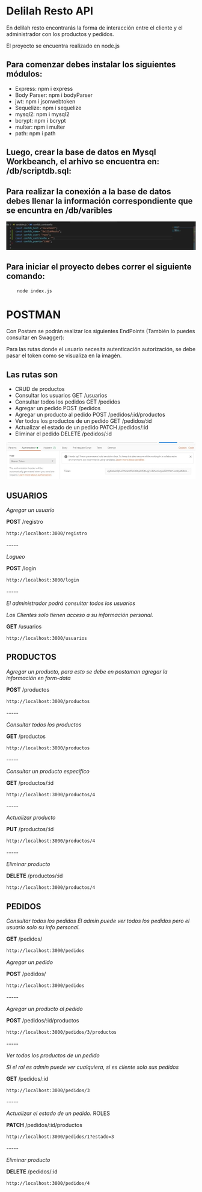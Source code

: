 # Delilah Resto API

En delilah resto encontrarás la forma de interacción entre el cliente y el administrador con los productos y pedidos.

El proyecto se encuentra realizado en node.js

## Para comenzar debes instalar los siguientes módulos:
* Express: npm i express
* Body Parser: npm i bodyParser
* jwt: npm i jsonwebtoken
* Sequelize: npm i sequelize
* mysql2: npm i mysql2
* bcrypt: npm i bcrypt
* multer: npm i multer
* path: npm i path

## Luego, crear la base de datos en Mysql Workbeanch, el arhivo se encuentra en: /db/scriptdb.sql:


##  Para realizar la conexión a la base de datos debes llenar la información correspondiente que se encuntra en /db/varibles

![](/imagenes/Conexionbd.jpg)

## Para iniciar el proyecto debes correr el siguiente comando:

```shell
    node index.js
```
# POSTMAN #

Con Postam se podrán realizar los siguientes EndPoints (También lo puedes consultar en Swagger):

Para las rutas donde el usuario necesita autenticación autorización, se debe pasar el token como se visualiza en la imagén.

## Las rutas son ##

* CRUD de productos
* Consultar los usuarios GET /usuarios
* Consultar todos los pedidos GET /pedidos
* Agregar un pedido POST /pedidos
* Agregar un producto al pedido POST  /pedidos/:id/productos
* Ver todos los productos de un pedido GET /pedidos/:id
* Actualizar el estado de un pedido PATCH /pedidos/:id
* Eliminar el pedido DELETE /pedidos/:id


![](/imagenes/postman.jpg)


## USUARIOS

*Agregar un usuario*

**POST** /registro
```bash
http://localhost:3000/registro
```
*-----*

*Logueo*

**POST** /login
```bash
http://localhost:3000/login
```
*-----*

*El administrador podrá consultar todos los usuarios*

*Los Clientes solo tienen acceso a su información personal.*

**GET** /usuarios
```bash
http://localhost:3000/usuarios
```

## PRODUCTOS

*Agregar un producto, para esto se debe en postaman agregar la información en form-data*

**POST** /productos
```bash
http://localhost:3000/productos
```
*-----*

*Consultar todos los  productos*

**GET** /productos
```bash
http://localhost:3000/productos
```

*-----*

*Consultar un producto específico*

**GET** /productos/:id

```bash
http://localhost:3000/productos/4
```
*-----*

*Actualizar producto*

**PUT** /productos/:id

```bash
http://localhost:3000/productos/4
```

*-----*

*Eliminar producto*

**DELETE** /productos/:id

```bash
http://localhost:3000/productos/4
```

## PEDIDOS

*Consultar todos los pedidos*
*El admin puede ver todos los pedidos pero el usuario solo su info personal.*

**GET** /pedidos/

```bash
http://localhost:3000/pedidos
```
*Agregar un pedido*

**POST** /pedidos/

```bash
http://localhost:3000/pedidos
```
*-----*

*Agregar un producto al pedido*

**POST** /pedidos/:id/productos

```bash
http://localhost:3000/pedidos/3/productos
```
*-----*

*Ver todos los productos de un pedido*

*Si el rol es admin puede ver cualquiera, si es cliente solo sus pedidos*

**GET** /pedidos/:id

```bash
http://localhost:3000/pedidos/3
```
*-----*

*Actualizar el estado de un pedido.* ROLES 

**PATCH** /pedidos/:id/productos
    
```bash
http://localhost:3000/pedidos/1?estado=3
```
*-----*

*Eliminar producto*

**DELETE** /pedidos/:id

```bash
http://localhost:3000/pedidos/4
```
